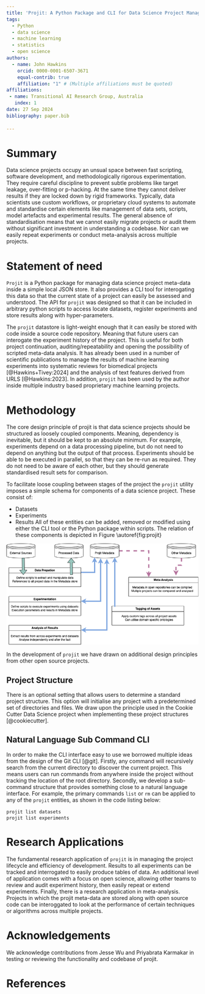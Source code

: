 ```yaml
---
title: 'Projit: A Python Package and CLI for Data Science Project Management'
tags:
  - Python
  - data science
  - machine learning
  - statistics
  - open science
authors:
  - name: John Hawkins
    orcid: 0000-0001-6507-3671
    equal-contrib: true
    affiliation: "1" # (Multiple affiliations must be quoted)
affiliations:
 - name: Transitional AI Research Group, Australia
   index: 1
date: 27 Sep 2024
bibliography: paper.bib

---
```


# Summary

Data science projects occupy an unsual space between fast scripting, software development,
and methodologically rigorous experimentation. They require careful discipline to 
prevent subtle problems like target leakage, over-fitting or p-hacking. At the same time
they cannot deliver results if they are locked down by rigid frameworks. Typically, 
data scientists use custom workflows, or proprietary cloud systems to automate and 
standardise certain elements like management of data sets, scripts, model artefacts 
and experimental results. The general absence of standardisation means that we cannot
easily migrate projects or audit them without significant investment in understanding
a codebase. Nor can we easily repeat experiments or conduct meta-analysis across 
multiple projects.


# Statement of need

`Projit` is a Python package for managing data science project meta-data
inside a simple local JSON store. It also provides a CLI tool for
interogating this data so that the current state of a project can easily
be assessed and understood. The API for `projit` was
designed so that it can be included in arbitrary python scripts to access
locate datasets, register experiments and store results along
with hyper-parameters. 

The `projit` datastore is light-weight enough that it can easily be stored
with code inside a source code repository. Meaning that future users can
interogate the experiment history of the project. This is useful for both
project continuation, auditing/repeatability and opening the possibility
of scripted meta-data analysis. It has already been
used in a number of scientific publications to manage the results of 
machine learning experiments into systematic reviews for biomedical
projects [@Hawkins+Tivey:2024] and the analysis of text features derived 
from URLS [@Hawkins:2023]. In addition, `projit` has been used by the author
inside multiple industry based proprietary machine learning projects.

# Methodology

The core design principle of projit is that data science projects should 
be structured as loosely coupled components. Meaning, dependency is inevitable,
but it should be kept to an absolute minimum.
For example, experiments depend on a data processing
pipeline, but do not need to depend on anything but the output of that process.
Experiments should be able to be executed in parallel, so that they can be
re-run as required. They do not need to be aware of each other, but they should 
generate standardised result sets for comparison.

To facilitate loose coupling between stages of the project the `projit` utility
imposes a simple schema for components of a data science project. These consist
of:
* Datasets
* Experiments
* Results
All of these entities can be added, removed or modified using either the CLI tool
or the Python package within scripts. The relation of these components is depicted
in Figure \autoref{fig:projit}

![Projit Application Entities.\label{fig:projit}](images/Projit_decoupled_process.drawio.png)

In the development of `projit` we have drawn on additional design principles from
other open source projects. 

## Project Structure

There is an optional setting that allows users to determine a standard project structure.
This option will initialise any project with a predetermined set of directories and
files. We draw upon the principle used in the Cookie Cutter Data Science project when
implementing these project structures [@cookiecutter].

## Natural Language Sub Command CLI

In order to make the CLI interface easy to use we borrowed multiple ideas from the
design of the Git CLI [@git]. Firstly, any command will recursively search from the
current directory to discover the current project. This means users can run commands
from anywhere inside the project without tracking the location of the root directory.
Secondly, we develop a sub-command structure that provides
something close to a natural language interface. For example, the primary commands 
`list` or `rm` can be applied to any of the `projit` entities, as shown in the code
listing below:

```
projit list datasets
projit list experiments
```

# Research Applications

The fundamental research application of `projit` is in managing the project lifecycle
and efficiency of development. Results to all experiments can be tracked and interrogated
to easily produce tables of data. An additional level of application comes with a focus
on open science, allowing other teams to review and audit experiment history, then 
easily repeat or extend experiments. Finally, there is a research application in meta-analysis.
Projects in which the projit meta-data are stored along with open source code can 
be interoggated to look at the performance of certain techniques or algorithms across
multiple projects.  

# Acknowledgements

We acknowledge contributions from Jesse Wu and Priyabrata Karmakar 
in testing or reviewing the functionality and codebase of projit.

# References
